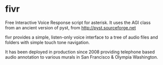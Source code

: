 fivr
====

Free Interactive Voice Response script for asterisk.
It uses the AGI class from an ancient version of pyst,
from <http://pyst.sourceforge.net>

fivr provides a simple, listen-only voice interface to a tree of audio files
and folders with simple touch tone navigation.

It has been deployed in production since 2008 providing telephone based audio annotation to various murals in
San Francisco & Olympia Washington.

